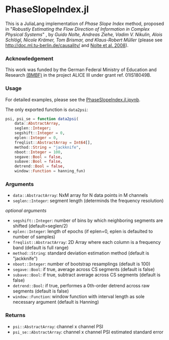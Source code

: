 # PhaseSlopeIndex.jl

This is a JuliaLang implementation of *Phase Slope Index* method, proposed in "*Robustly Estimating the Flow Direction of Information in Complex Physical Systems*" , by *Guido Nolte, Andreas Ziehe, Vadim V. Nikulin, Alois Schlögl, Nicole Krämer, Tom Brismar, and Klaus-Robert Müller* (please see http://doc.ml.tu-berlin.de/causality/ and [Nolte et al. 2008](http://link.aps.org/abstract/PRL/v100/e234101)).

### Acknowledgement
This work was funded by the German Federal Ministry of Education and Research [(BMBF)](https://www.bmbf.de/) in the project ALICE III under grant ref. 01IS18049B.

### Usage

For detailed examples, please see the [PhaseSlopeIndex.jl.ipynb](https://github.com/ssnio/PhaseSlopeIndex.jl/tree/master/notebooks).

The only exported function is `data2psi`:

```julia
psi, psi_se = function data2psi(
    data::AbstractArray,
    seglen::Integer;
    segshift::Integer = 0,
    eplen::Integer = 0,
    freqlist::AbstractArray = Int64[],
    method::String = "jackknife",
    nboot::Integer = 100,
    segave::Bool = false,
    subave::Bool = false,
    detrend::Bool = false,
    window::Function = hanning_fun)
```

### Arguments
- `data::AbstractArray`: NxM array for N data points in M channels
- `seglen::Integer`: segment length (determinds the frequency resolution)

*optional arguments*
- `segshift::Integer`: number of bins by which neighboring segments are shifted (default=seglen/2)
- `eplen::Integer`: length of epochs (if eplen=0, eplen is defaulted to number of samples)
- `freqlist::AbstractArray`: 2D Array where each column is a frequency band (default is full range)
- `method::String`: standard deviation estimation method (default is "jackknife")
- `nboot::Integer`: number of bootstrap resamplings (default is 100)
- `segave::Bool`: if true, average across CS segments (default is false)
- `subave::Bool`: if true, subtract average across CS segments (default is false)
- `detrend::Bool`: if true, performes a 0th-order detrend across raw segments (default is false)
- `window::Function`: window function with interval length as sole necessary argument (default is Hanning)

### Returns
- `psi::AbstractArray`: channel x channel PSI
- `psi_se::AbstractArray`: channel x channel PSI estimated standard error


